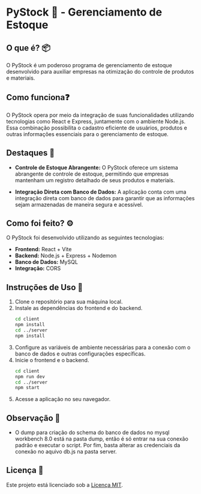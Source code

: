 # PyStock 🐍 - Gerenciamento de Estoque 

## O que é? 📦

O PyStock é um poderoso programa de gerenciamento de estoque desenvolvido para auxiliar empresas na otimização do controle de produtos e materiais.

## Como funciona❓

O PyStock opera por meio da integração de suas funcionalidades utilizando tecnologias como React e Express, juntamente com o ambiente Node.js. Essa combinação possibilita o cadastro eficiente de usuários, produtos e outras informações essenciais para o gerenciamento de estoque.

## Destaques 🚀

- **Controle de Estoque Abrangente:** O PyStock oferece um sistema abrangente de controle de estoque, permitindo que empresas mantenham um registro detalhado de seus produtos e materiais.

- **Integração Direta com Banco de Dados:** A aplicação conta com uma integração direta com banco de dados para garantir que as informações sejam armazenadas de maneira segura e acessível.

## Como foi feito? ⚙️

O PyStock foi desenvolvido utilizando as seguintes tecnologias:

- **Frontend:** React + Vite
- **Backend:** Node.js + Express + Nodemon
- **Banco de Dados:** MySQL
- **Integração:** CORS

## Instruções de Uso 📝

1. Clone o repositório para sua máquina local.
2. Instale as dependências do frontend e do backend.
   ```bash
   cd client
   npm install
   cd ../server
   npm install
   ```
3. Configure as variáveis de ambiente necessárias para a conexão com o banco de dados e outras configurações específicas.
4. Inicie o frontend e o backend.
   ```bash
   cd client
   npm run dev
   cd ../server
   npm start
   ```
5. Acesse a aplicação no seu navegador.

## Observação 🧐
- O dump para criação do schema do banco de dados no mysql workbench 8.0 está na pasta dump, então é só entrar na sua conexão padrão e executar o script. Por fim, basta alterar as credenciais da conexão no aquivo db.js na pasta server.

## Licença 📄

Este projeto está licenciado sob a [Licença MIT](LICENSE).
